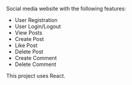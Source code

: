 Social media website with the following features:

- User Registration
- User Login/Logout
- View Posts
- Create Post
- Like Post
- Delete Post
- Create Comment
- Delete Comment

This project uses React.